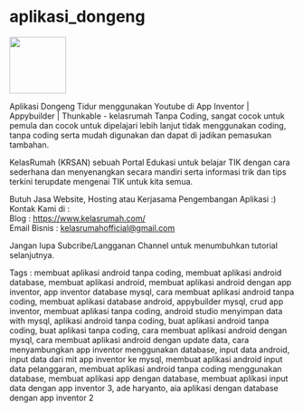 # aplikasi_dongeng

<img src="https://kelasrumahofficial.github.io/file/kelasrumah.png" width="100px">

Aplikasi Dongeng Tidur menggunakan Youtube di App Inventor | Appybuilder | Thunkable - kelasrumah Tanpa Coding, sangat cocok untuk pemula dan cocok untuk dipelajari lebih lanjut tidak menggunakan coding, tanpa coding serta mudah digunakan dan dapat di jadikan pemasukan tambahan.

KelasRumah (KRSAN) sebuah Portal Edukasi untuk belajar TIK dengan cara sederhana dan menyenangkan secara mandiri serta informasi trik dan tips terkini terupdate mengenai TIK untuk kita semua.

Butuh Jasa Website, Hosting atau Kerjasama Pengembangan Aplikasi :)<br>
Kontak Kami di :<br>
Blog : https://www.kelasrumah.com/<br>
Email Bisnis : kelasrumahofficial@gmail.com

Jangan lupa Subcribe/Langganan Channel untuk menumbuhkan tutorial selanjutnya.

Tags : membuat aplikasi android tanpa coding, membuat aplikasi android database, membuat aplikasi android, membuat aplikasi android dengan app inventor, app inventor database mysql, cara membuat aplikasi android tanpa coding, membuat aplikasi database android, appybuilder mysql, crud app inventor, membuat aplikasi tanpa coding, android studio menyimpan data with mysql, aplikasi android tanpa coding, buat aplikasi android tanpa coding, buat aplikasi tanpa coding, cara membuat aplikasi android dengan mysql, cara membuat aplikasi android dengan update data, cara menyambungkan app inventor menggunakan database, input data android, input data dari mit app inventor ke mysql, membuat aplikasi android input data pelanggaran, membuat aplikasi android tanpa coding menggunakan database, membuat aplikasi app dengan database, membuat aplikasi input data dengan app inventor 3, ade haryanto, aia aplikasi dengan database dengan app inventor 2

